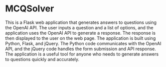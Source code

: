 # MCQSolver
 
This is a Flask web application that generates answers to questions using the OpenAI API. The user inputs a question and a list of options, and the application uses the OpenAI API to generate a response. The response is then displayed to the user on the web page. The application is built using Python, Flask, and jQuery. The Python code communicates with the OpenAI API, and the jQuery code handles the form submission and API response. The application is a useful tool for anyone who needs to generate answers to questions quickly and accurately.
